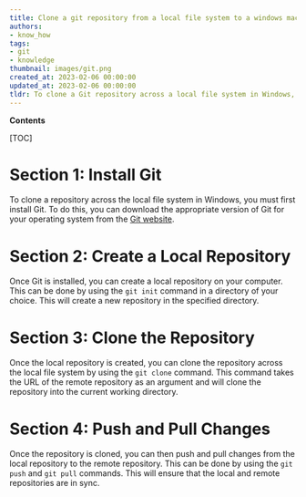 ```yaml
---
title: Clone a git repository from a local file system to a windows machine
authors:
- know_how
tags:
- git
- knowledge
thumbnail: images/git.png
created_at: 2023-02-06 00:00:00
updated_at: 2023-02-06 00:00:00
tldr: To clone a Git repository across a local file system in Windows, use the command `git clone <repo URL>`.
---
```


**Contents**

[TOC]

# Section 1: Install Git

To clone a repository across the local file system in Windows, you must first install Git. To do this, you can download the appropriate version of Git for your operating system from the [Git website](https://git-scm.com/downloads).

# Section 2: Create a Local Repository

Once Git is installed, you can create a local repository on your computer. This can be done by using the `git init` command in a directory of your choice. This will create a new repository in the specified directory.

# Section 3: Clone the Repository

Once the local repository is created, you can clone the repository across the local file system by using the `git clone` command. This command takes the URL of the remote repository as an argument and will clone the repository into the current working directory.

# Section 4: Push and Pull Changes

Once the repository is cloned, you can then push and pull changes from the local repository to the remote repository. This can be done by using the `git push` and `git pull` commands. This will ensure that the local and remote repositories are in sync.
